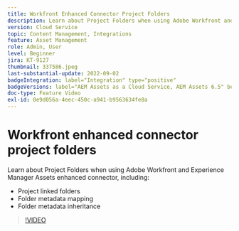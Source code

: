 ```yaml
---
title: Workfront Enhanced Connector Project Folders
description: Learn about Project Folders when using Adobe Workfront and Experience Manager Assets enhanced connector.
version: Cloud Service
topic: Content Management, Integrations
feature: Asset Management
role: Admin, User
level: Beginner
jira: KT-9127
thumbnail: 337586.jpeg
last-substantial-update: 2022-09-02
badgeIntegration: label="Integration" type="positive"
badgeVersions: label="AEM Assets as a Cloud Service, AEM Assets 6.5" before-title="false"
doc-type: Feature Video
exl-id: 0e9d056a-4eec-450c-a941-b9563634fe8a
---
```

# Workfront enhanced connector project folders

Learn about Project Folders when using Adobe Workfront and Experience Manager Assets enhanced connector, including:

+ Project linked folders
+ Folder metadata mapping
+ Folder metadata inheritance

>[!VIDEO](https://video.tv.adobe.com/v/337586?quality=12&learn=on)
